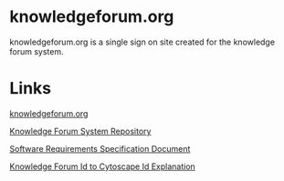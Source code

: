 # knowledgeforum.org

knowledgeforum.org is a single sign on site created for the knowledge forum system.  

# Links

[knowledgeforum.org](https://knowledgeforum.org/)

[Knowledge Forum System Repository](https://github.com/SERG-UAlbany/KF6-UAlbany/wiki)

[Software Requirements Specification Document](https://drive.google.com/file/d/1aXMRLE6gBj9XuWALB4YZFdnbwiy5Tozg/view?usp=sharing)

[Knowledge Forum Id to Cytoscape Id Explanation](https://drive.google.com/file/d/1eUZbVTk6qM1WPsGdym7rGbkDfyD7-Vvj/view?usp=sharing)
